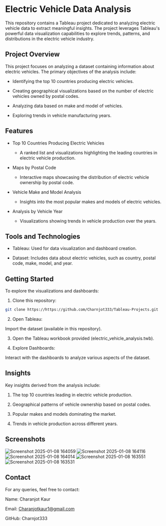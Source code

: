 
# Electric Vehicle Data Analysis

This repository contains a Tableau project dedicated to analyzing electric vehicle data to extract meaningful insights. The project leverages Tableau's powerful data visualization capabilities to explore trends, patterns, and distributions in the electric vehicle industry.


## Project Overview

This project focuses on analyzing a dataset containing information about electric vehicles. The primary objectives of the analysis include:
- Identifying the top 10 countries producing electric vehicles.

- Creating geographical visualizations based on the number of electric vehicles owned by postal codes.

- Analyzing data based on make and model of vehicles.

- Exploring trends in vehicle manufacturing years.

## Features 
- Top 10 Countries Producing Electric Vehicles

    - A ranked list and visualizations highlighting the leading countries in electric vehicle production.

- Maps by Postal Code

    - Interactive maps showcasing the distribution of electric vehicle ownership by postal code.

- Vehicle Make and Model Analysis

    - Insights into the most popular makes and models of electric vehicles.

- Analysis by Vehicle Year
   + Visualizations showing trends in vehicle production over the years.
## Tools and Technologies
- Tableau: Used for data visualization and dashboard creation.

- Dataset: Includes data about electric vehicles, such as country, postal code, make, model, and year.

## Getting Started
To explore the visualizations and dashboards:
1. Clone this repository:
```bash
git clone https://https://github.com/Charnjot333/Tableau-Projects.git 
```
2. Open Tableau:

Import the dataset (available in this repository).

3. Open the Tableau workbook provided (electric_vehicle_analysis.twb).

4. Explore Dashboards:

Interact with the dashboards to analyze various aspects of the dataset.

## Insights
Key insights derived from the analysis include:

1. The top 10 countries leading in electric vehicle production.

2. Geographical patterns of vehicle ownership based on postal codes.

3. Popular makes and models dominating the market.

4. Trends in vehicle production across different years.
## Screenshots 
![Screenshot 2025-01-08 164059](https://github.com/user-attachments/assets/f31385c8-afe3-40e6-8fe4-3f80df46ce99)
![Screenshot 2025-01-08 164116](https://github.com/user-attachments/assets/a0215413-472a-4b25-9222-766e0cf102bb)
![Screenshot 2025-01-08 164014](https://github.com/user-attachments/assets/e341a33d-28d4-4651-9beb-7f0a37aaccf4)
![Screenshot 2025-01-08 163551](https://github.com/user-attachments/assets/771b9ae0-3d82-4fa0-8921-29c96aa2357a)
![Screenshot 2025-01-08 163531](https://github.com/user-attachments/assets/8fd844c2-fe08-4377-8be7-58e029a87747)

## Contact 

For any queries, feel free to contact:

Name: Charanjot Kaur 

Email: Charanjotkaur1@gmail.com

GitHub: Charnjot333
